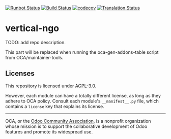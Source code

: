 [![Runbot Status](https://runbot.odoo-community.org/runbot/badge/flat/160/14.0.svg)](https://runbot.odoo-community.org/runbot/repo/github-com-oca-vertical-ngo-160)
[![Build Status](https://travis-ci.com/OCA/vertical-ngo.svg?branch=14.0)](https://travis-ci.com/OCA/vertical-ngo)
[![codecov](https://codecov.io/gh/OCA/vertical-ngo/branch/14.0/graph/badge.svg)](https://codecov.io/gh/OCA/vertical-ngo)
[![Translation Status](https://translation.odoo-community.org/widgets/vertical-ngo-14-0/-/svg-badge.svg)](https://translation.odoo-community.org/engage/vertical-ngo-14-0/?utm_source=widget)

<!-- /!\ do not modify above this line -->

# vertical-ngo

TODO: add repo description.

<!-- /!\ do not modify below this line -->

<!-- prettier-ignore-start -->

[//]: # (addons)

This part will be replaced when running the oca-gen-addons-table script from OCA/maintainer-tools.

[//]: # (end addons)

<!-- prettier-ignore-end -->

## Licenses

This repository is licensed under [AGPL-3.0](LICENSE).

However, each module can have a totally different license, as long as they adhere to OCA
policy. Consult each module's `__manifest__.py` file, which contains a `license` key
that explains its license.

----

OCA, or the [Odoo Community Association](http://odoo-community.org/), is a nonprofit
organization whose mission is to support the collaborative development of Odoo features
and promote its widespread use.
